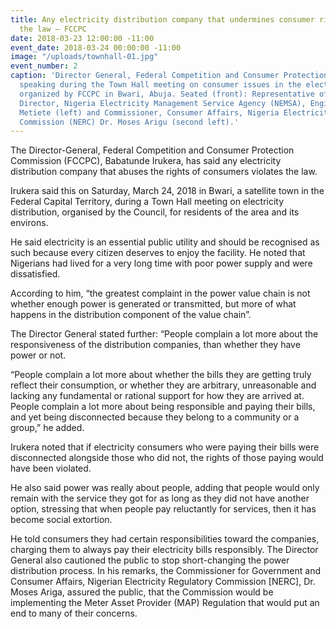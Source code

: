 ```yaml
---
title: Any electricity distribution company that undermines consumer rights violates
  the law – FCCPC
date: 2018-03-23 12:00:00 -11:00
event_date: 2018-03-24 00:00:00 -11:00
image: "/uploads/townhall-01.jpg"
event_number: 2
caption: 'Director General, Federal Competition and Consumer Protection Commission (FCCPC), Babatunde Irukera (right),
  speaking during the Town Hall meeting on consumer issues in the electricity sector,
  organized by FCCPC in Bwari, Abuja. Seated (front): Representative of the Managing
  Director, Nigeria Electricity Management Service Agency (NEMSA), Engineer William
  Metiete (left) and Commissioner, Consumer Affairs, Nigeria Electricity Regulatory
  Commission (NERC) Dr. Moses Arigu (second left).'
---
```


The Director-General, Federal Competition and Consumer Protection Commission (FCCPC), Babatunde Irukera, has said any electricity distribution company that abuses the rights of consumers violates the law.

Irukera said this on Saturday, March 24, 2018 in Bwari, a satellite town in the Federal Capital Territory, during a Town Hall meeting on electricity distribution, organised by the Council, for residents of the area and its environs.

He said electricity is an essential public utility and should be recognised as such because every citizen deserves to enjoy the facility. He noted that Nigerians had lived for a very long time with poor power supply and were dissatisfied.

According to him, “the greatest complaint in the power value chain is not whether enough power is generated or transmitted, but more of what happens in the distribution component of the value chain”.

The Director General stated further: “People complain a lot more about the responsiveness of the distribution companies, than whether they have power or not.

“People complain a lot more about whether the bills they are getting truly reflect their consumption, or whether they are arbitrary, unreasonable and lacking any fundamental or rational support for how they are arrived at. People complain a lot more about being responsible and paying their bills, and yet being disconnected because they belong to a community or a group,” he added.

Irukera noted that if electricity consumers who were paying their bills were disconnected alongside those who did not, the rights of those paying would have been violated.

He also said power was really about people, adding that people would only remain with the service they got for as long as they did not have another option, stressing that when people pay reluctantly for services, then it has become social extortion.

He told consumers they had certain responsibilities toward the companies, charging them to always pay their electricity bills responsibly. The Director General also cautioned the public to stop short-changing the power distribution process. In his remarks, the Commissioner for Government and Consumer Affairs, Nigerian Electricity Regulatory Commission \[NERC\], Dr. Moses Ariga, assured the public, that the Commission would be implementing the Meter Asset Provider (MAP) Regulation that would put an end to many of their concerns.
